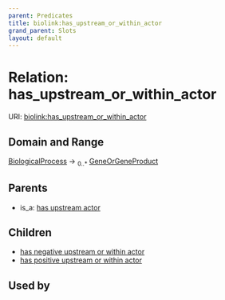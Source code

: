 ```yaml
---
parent: Predicates
title: biolink:has_upstream_or_within_actor
grand_parent: Slots
layout: default
---
```


# Relation: has_upstream_or_within_actor




URI: [biolink:has_upstream_or_within_actor](https://w3id.org/biolink/vocab/has_upstream_or_within_actor)

## Domain and Range

[BiologicalProcess](BiologicalProcess.md) ->  <sub>0..*</sub> [GeneOrGeneProduct](GeneOrGeneProduct.md)

## Parents

 *  is_a: [has upstream actor](has_upstream_actor.md)

## Children

 *  [has negative upstream or within actor](has_negative_upstream_or_within_actor.md)
 *  [has positive upstream or within actor](has_positive_upstream_or_within_actor.md)

## Used by

